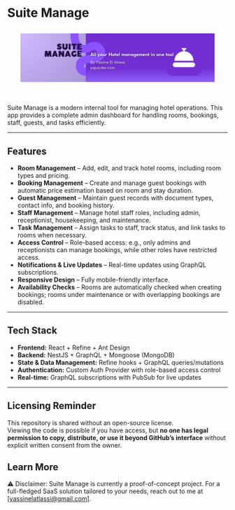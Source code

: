 # Suite Manage

<div align="center" style="margin: 30px;">
    <img alt="refine logo" src="./banner.png">
</div>
<br/>
Suite Manage is a modern internal tool for managing hotel operations.
This app provides a complete admin dashboard for handling rooms, bookings, staff, guests, and tasks efficiently.

---

## Features

- **Room Management** – Add, edit, and track hotel rooms, including room types and pricing.
- **Booking Management** – Create and manage guest bookings with automatic price estimation based on room and stay duration.
- **Guest Management** – Maintain guest records with document types, contact info, and booking history.
- **Staff Management** – Manage hotel staff roles, including admin, receptionist, housekeeping, and maintenance.
- **Task Management** – Assign tasks to staff, track status, and link tasks to rooms when necessary.
- **Access Control** – Role-based access: e.g., only admins and receptionists can manage bookings, while other roles have restricted access.
- **Notifications & Live Updates** – Real-time updates using GraphQL subscriptions.
- **Responsive Design** – Fully mobile-friendly interface.
- **Availability Checks** – Rooms are automatically checked when creating bookings; rooms under maintenance or with overlapping bookings are disabled.
---

## Tech Stack

- **Frontend:** React + Refine + Ant Design
- **Backend:** NestJS + GraphQL + Mongoose (MongoDB)
- **State & Data Management:** Refine hooks + GraphQL queries/mutations
- **Authentication:** Custom Auth Provider with role-based access control
- **Real-time:** GraphQL subscriptions with PubSub for live updates

---

## Licensing Reminder

This repository is shared without an open-source license.  
Viewing the code is possible if you have access, but **no one has legal permission to copy, distribute, or use it beyond GitHub’s interface** without explicit written consent from the owner.

## Learn More

⚠️ Disclaimer: Suite Manage is currently a proof-of-concept project.
For a full-fledged SaaS solution tailored to your needs, reach out to me at [yassinelatlassi@gmail.com].
